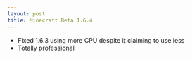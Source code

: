 ```yaml
---
layout: post
title: Minecraft Beta 1.6.4
---
```

* Fixed 1.6.3 using more CPU despite it claiming to use less
* Totally professional

